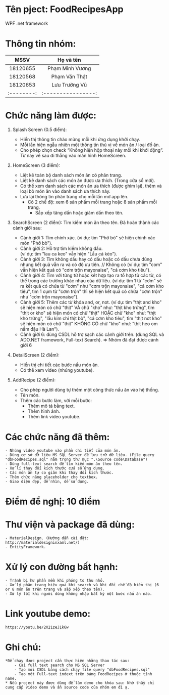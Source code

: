 # Tên pject: FoodRecipesApp
WPF .net framework

# Thông tin nhóm:
| MSSV     |     Họ và tên    |
|:--------:|:----------------:|
| 18120655 | Phạm Minh Vương  |
| 18120568 | Phạm Văn Thật    |
| 18120653 | Lưu Trường Vũ    |
|:--------:|:----------------:|

# Chức năng làm được:
1. Splash Screen (0.5 điểm):
	- Hiển thị thông tin chào mừng mỗi khi ứng dụng khởi chạy.
	- Mỗi lần hiện ngẫu nhiên một thông tin thú vị về món ăn / loại đồ ăn.
	- Cho phép chọn check “Không hiện hộp thoại này mỗi khi khởi động”. Từ nay về sau đi thẳng vào màn hình HomeScreen.

2. HomeScreen (3 điểm):
	- Liệt kê toàn bộ danh sách món ăn có phân trang.
	- Liệt kê danh sách các món ăn được ưa thích. (Trong cửa sổ mới).
	- Có thể xem danh sách các món ăn ưa thích (được ghim lại), thêm và loại bỏ món ăn vào danh sách ưa thích này.
	- Lưu lại thông tin phân trang cho mỗi lần mở app lên.
		+ Có 2 chế độ: xem 6 sản phẩm mỗi trang hoặc 8 sản phẩm mỗi trang.
			+ Sắp xếp tăng dần hoặc giảm dần theo tên.

3. SearchScreen (2 điểm):
Tìm kiếm món ăn theo tên. Đã hoàn thành các cảnh giới sau:
	- Cảnh giới 1: Tìm chính xác. 
		(ví dụ: tìm "Phở bò" sẽ hiện chính xác món "Phở bò").
	- Cảnh giới 2: Hỗ trợ tìm kiếm không dấu.                                                             
		(ví dụ: tìm "lau ca keo" vẫn hiện "Lẩu cá kèo").
	- Cảnh giới 3: Tìm không dấu hay có dấu hoặc có dấu chưa đúng nhưng kết quả vẫn ra và có độ ưu tiên.   // Không có
		(ví dụ: tìm "com" vẫn hiện kết quả có "cơm trộn mayonaise", "cá cơm kho tiêu").
	- Cảnh giới 4: Tìm với từng từ hoặc kết hợp tạo ra tổ hợp từ các từ, có thể trong các trường khác nhau của dữ liệu.
		(ví dụ: tìm 1 từ "cơm" sẽ ra kết quả có chứa từ "cơm" như "cơm trộn mayonaise", "cá cơm kho tiêu",
				  tìm 1 cụm từ "cơm trộn" thì sẽ hiện kết quả có chứa "cơm trộn" như "cơm trộn mayonaise").
	- Cảnh giới 5: Thêm các từ khóa and, or, not.
		(ví dụ: tìm "thịt and kho" sẽ hiện món có chữ "thịt" VÀ chữ "kho" như: "thịt kho trứng",
				  tìm "thịt or kho" sẽ hiện món có chữ "thịt" HOẶC chữ "kho" như: "thịt kho trứng", "lẩu kim chi thịt bò", "cá cơm kho tiêu",
				  tìm "thịt not kho" sẽ hiện món có chữ "thịt" KHÔNG CÓ chữ "kho" như: "thịt heo om nấm đậu Hà Lan").
	- Cảnh giới 6: dùng CSDL hỗ trợ sạch các cảnh giới trên. (dùng SQL và ADO.NET framework, Full-text Search).
	=> Nhóm đã đạt được cảnh giới 6

4. DetailScreen (2 điểm):
	- Hiển thị chi tiết các bước nấu món ăn.
	- Có thể xem video (nhúng youtube).

5. AddRecipe (2 điểm):
	- Cho phép người dùng tự thêm một công thức nấu ăn vào hệ thống.
	- Tên món.
	- Thêm các bước làm, với mỗi bước:
		+ Thêm mô tả bằng text.
		+ Thêm hình ảnh.
		+ Thêm link video youtube.

# Các chức năng đã thêm:
	- Nhúng video youtube vào phần chi tiết của món ăn.
	- Dùng cơ sở dữ liệu MS SQL Server để lưu trữ dữ liệu. (File query "dbFoodRecipes.sql" nằm trong thư mục ".\Source code\Database")
	- Dùng full-text search để tìm kiếm món ăn theo tên.
	- Xử lí thay đổi kích thước cửa sổ ứng dụng.
	- Các món ăn tự co giãn khi thay đổi kích thước.
	- Thêm chức năng placeholder cho textbox.
	- Giao diện đẹp, dễ nhìn, dễ sử dụng.

# Điểm đề nghị: 10 điểm

# Thư viện và package đã dùng:
	- MaterialDesign. (Hướng dẫn cài đặt: http://materialdesigninxaml.net/)
	- EntityFramework.

# Xử lý con đường bất hạnh:
	- Tránh bị hư phần mềm khi phóng to thu nhỏ.
	- Xử lý phân trang hiệu quả khi search và khi đổi chế độ hiển thị (6 or 8 món ăn trên trang và sắp xếp theo tên).
	- Xứ lý lỗi khi người dùng không nhập bất kỳ một bước nấu ăn nào.

# Link youtube demo: 
	https://youtu.be/2X21zeJ1k6w

# Ghi chú:
	*Để chạy được project cần thực hiện những thao tác sau:
		- Cài full text search cho MS SQL Server
		- Tạo mới CSDL bằng cách chạy file query "dbFoodRecipes.sql"
		- Tạo một Full-text indext trên bảng FoodRecipes ở thuộc tính name.
	* Nếu project này được dùng để làm demo cho khóa sau: Nhờ thầy chỉ cung cấp video demo và ẩn source code của nhóm em đi ạ.